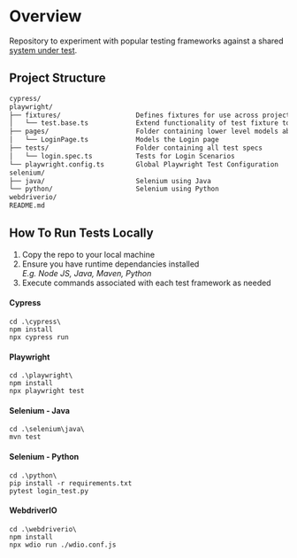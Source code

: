 # Overview
Repository to experiment with popular testing frameworks against a shared [system under test](https://the-internet.herokuapp.com).

## Project Structure
```md
cypress/                        
playwright/                     
├── fixtures/                   Defines fixtures for use across project
│   └── test.base.ts            Extend functionality of test fixture to instantiate page objects
├── pages/                      Folder containing lower level models abstrating individual pages/components
│   └── LoginPage.ts            Models the Login page
├── tests/                      Folder containing all test specs
│   └── login.spec.ts           Tests for Login Scenarios
└── playwright.config.ts        Global Playwright Test Configuration
selenium/                       
├── java/                       Selenium using Java
└── python/                     Selenium using Python
webdriverio/
README.md
```

## How To Run Tests Locally

1. Copy the repo to your local machine
1. Ensure you have runtime dependancies installed \
   *E.g. Node JS, Java, Maven, Python*
1. Execute commands associated with each test framework as needed

#### Cypress
```
cd .\cypress\
npm install
npx cypress run
```
#### Playwright
```
cd .\playwright\
npm install
npx playwright test
```
#### Selenium - Java
```
cd .\selenium\java\
mvn test
```
#### Selenium - Python
```
cd .\python\
pip install -r requirements.txt
pytest login_test.py
```
#### WebdriverIO
```
cd .\webdriverio\
npm install
npx wdio run ./wdio.conf.js
```
